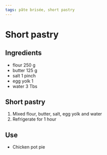 ```yaml
---
tags: pâte brisée, short pastry
---
```


# Short pastry
## Ingredients
- flour						  250    g
- butter				      125    g
- salt							1	 pinch
- egg yolk						1
- water							3	 Tbs


## Short pastry
1. Mixed flour, butter, salt, egg yolk and water
2. Refrigerate for 1 hour

## Use
* Chicken pot pie
